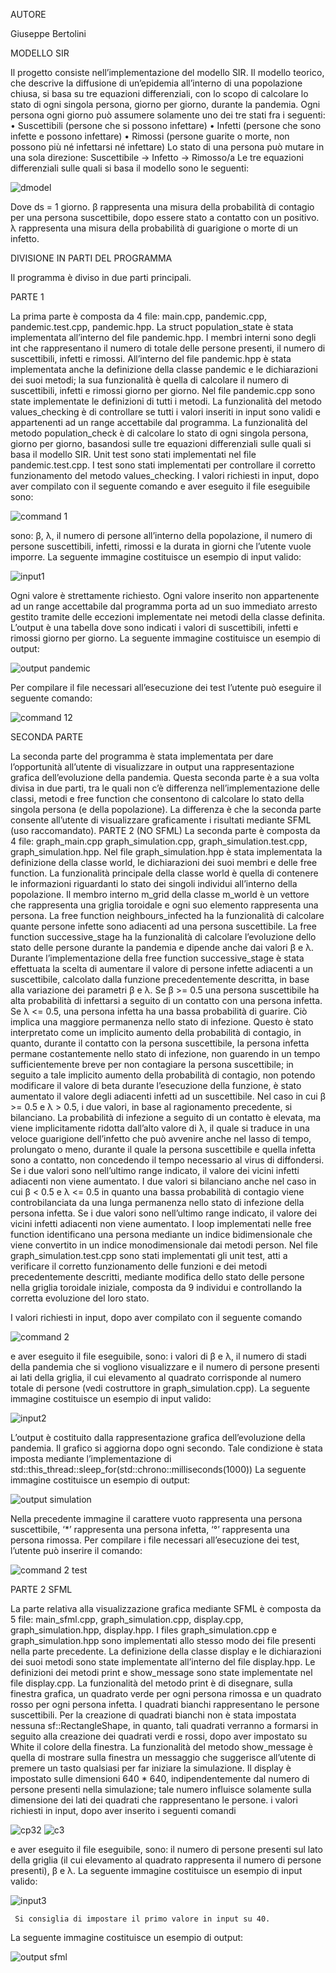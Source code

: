 AUTORE

Giuseppe Bertolini

MODELLO SIR

Il progetto consiste nell’implementazione del modello SIR.
Il modello teorico, che descrive la diffusione di un’epidemia all’interno di una popolazione chiusa, si basa su tre equazioni differenziali, con lo scopo di calcolare lo stato di ogni singola persona, giorno per giorno, durante la pandemia.
Ogni persona ogni giorno può assumere solamente uno dei tre stati fra i seguenti:
•	Suscettibili (persone che si possono infettare)
•	Infetti (persone che sono infette e possono infettare)
•	Rimossi (persone guarite o morte, non possono più né infettarsi né infettare)
Lo stato di una persona può mutare in una sola direzione:
Suscettibile -> Infetto -> Rimosso/a
Le tre equazioni differenziali sulle quali si basa il modello sono le seguenti:

![dmodel](https://user-images.githubusercontent.com/97054738/148762843-2bb422d5-c618-4071-bb05-0a894dd3b30c.png)
 
Dove ds = 1 giorno.
β rappresenta una misura della probabilità di contagio per una persona suscettibile, dopo essere stato a contatto con un positivo.
λ rappresenta una misura della probabilità di guarigione o morte di un infetto.

DIVISIONE IN PARTI DEL PROGRAMMA

Il programma è diviso in due parti principali.

PARTE 1

La prima parte è composta da 4 file: main.cpp, pandemic.cpp, pandemic.test.cpp, pandemic.hpp.
La struct population_state è stata implementata all’interno del file pandemic.hpp. I membri interni sono degli int che rappresentano il numero di totale delle persone presenti, il numero di suscettibili, infetti e rimossi.
All’interno del file pandemic.hpp è stata implementata anche la definizione della classe pandemic e le dichiarazioni dei suoi metodi; la sua funzionalità è quella di calcolare il numero di suscettibili, infetti e rimossi giorno per giorno.
Nel file pandemic.cpp sono state implementate le definizioni di tutti i metodi.
La funzionalità del metodo values_checking è di controllare se tutti i valori inseriti in input sono validi e appartenenti ad un range accettabile dal programma.
La funzionalità del metodo population_check è di calcolare lo stato di ogni singola persona, giorno per giorno, basandosi sulle tre equazioni differenziali sulle quali si basa il modello SIR.
Unit test sono stati implementati nel file pandemic.test.cpp. 
I test sono stati implementati per controllare il corretto funzionamento del metodo values_checking.
I valori richiesti in input, dopo aver compilato con il seguente comando e aver eseguito il file eseguibile sono:

![command 1](https://user-images.githubusercontent.com/97054738/148762671-3957924d-b2f0-47f0-bd0b-1604ae95a8ef.png)
 
sono: β, λ, il numero di persone all’interno della popolazione, il numero di persone suscettibili, infetti, rimossi e la durata in giorni che l’utente vuole imporre.
La seguente immagine costituisce un esempio di input valido:

![input1](https://user-images.githubusercontent.com/97054738/148762919-0dbb3f28-56e3-4f0f-b79f-d006cea2ad91.png)
 
Ogni valore è strettamente richiesto.
Ogni valore inserito non appartenente ad un range accettabile dal programma porta ad un suo immediato arresto gestito tramite delle eccezioni implementate nei metodi della classe definita.
L’output è una tabella dove sono indicati i valori di suscettibili, infetti e rimossi giorno per giorno.
La seguente immagine costituisce un esempio di output:

![output pandemic](https://user-images.githubusercontent.com/97054738/148763092-70987656-001a-4323-888c-341ffa650a89.png)
 
Per compilare il file necessari all’esecuzione dei test l’utente può eseguire il seguente comando:

![command 12](https://user-images.githubusercontent.com/97054738/148762976-16e0868c-8aa7-4982-8e47-420234dc354c.png)
 
SECONDA PARTE

La seconda parte del programma è stata implementata per dare l’opportunità all’utente di visualizzare in output una rappresentazione grafica dell’evoluzione della pandemia.
Questa seconda parte è a sua volta divisa in due parti, tra le quali non c’è differenza nell’implementazione delle classi, metodi e free function che consentono di calcolare lo stato della singola persona (e della popolazione). 
La differenza è che la seconda parte consente all’utente di visualizzare graficamente i risultati mediante SFML (uso raccomandato).
PARTE 2 (NO SFML)
La seconda parte è composta da 4 file: graph_main.cpp graph_simulation.cpp, graph_simulation.test.cpp, graph_simulation.hpp.
Nel file graph_simulation.hpp è stata implementata la definizione della classe world, le dichiarazioni dei suoi membri e delle free function.
La funzionalità principale della classe world è quella di contenere le informazioni riguardanti lo stato dei singoli individui all’interno della popolazione.
Il membro interno m_grid della classe m_world è un vettore che rappresenta una griglia toroidale e ogni suo elemento rappresenta una persona.
La free function neighbours_infected ha la funzionalità di calcolare quante persone infette sono adiacenti ad una persona suscettibile.
La free function successive_stage ha la funzionalità di calcolare l’evoluzione dello stato delle persone durante la pandemia e dipende anche dai valori β e λ.
Durante l’implementazione della free function successive_stage è stata effettuata la scelta di aumentare il valore di persone infette adiacenti a un suscettibile, calcolato dalla funzione precedentemente descritta, in base alla variazione dei parametri β e λ.
Se β >= 0.5 una persona suscettibile ha alta probabilità di infettarsi a seguito di un contatto con una persona infetta. Se λ <= 0.5, una persona infetta ha una bassa probabilità di guarire. Ciò implica una maggiore permanenza nello stato di infezione. Questo è stato interpretato come un implicito aumento della probabilità di contagio, in quanto, durante il contatto con la persona suscettibile, la persona infetta permane costantemente nello stato di infezione, non guarendo in un tempo sufficientemente breve per non contagiare la persona suscettibile; in seguito a tale implicito aumento della probabilità di contagio, non potendo modificare il valore di beta durante l’esecuzione della funzione, è stato aumentato il valore degli adiacenti infetti ad un suscettibile. 
Nel caso in cui β >= 0.5 e λ > 0.5, i due valori, in base al ragionamento precedente, si bilanciano. La probabilità di infezione a seguito di un contatto è elevata, ma viene implicitamente ridotta dall’alto valore di λ, il quale si traduce in una veloce guarigione dell’infetto che può avvenire anche nel lasso di tempo, prolungato o meno, durante il quale la persona suscettibile e quella infetta sono a contatto, non concedendo il tempo necessario al virus di diffondersi.
Se i due valori sono nell’ultimo range indicato, il valore dei vicini infetti adiacenti non viene aumentato.
I due valori si bilanciano anche nel caso in cui β < 0.5 e λ <= 0.5 in quanto una bassa probabilità di contagio viene controbilanciata da una lunga permanenza nello stato di infezione della persona infetta. 
Se i due valori sono nell’ultimo range indicato, il valore dei vicini infetti adiacenti non viene aumentato.
I loop implementati nelle free function identificano una persona mediante un indice bidimensionale che viene convertito in un indice monodimensionale dai metodi person.
Nel file graph_simulation.test.cpp sono stati implementati gli unit test, atti a verificare il corretto funzionamento delle funzioni e dei metodi precedentemente descritti, mediante modifica dello stato delle persone nella griglia toroidale iniziale, composta da 9 individui e controllando la corretta evoluzione del loro stato.

I valori richiesti in input, dopo aver compilato con il seguente comando 

![command 2](https://user-images.githubusercontent.com/97054738/148764046-e2e31f31-8de6-4690-b8d0-ea337bd1cb0d.png)

e aver eseguito il file eseguibile, sono: i valori di β e λ, il numero di stadi della pandemia che si vogliono visualizzare e il numero di persone presenti ai lati della griglia, il cui elevamento al quadrato corrisponde al numero totale di persone (vedi costruttore in graph_simulation.cpp).
La seguente immagine costituisce un esempio di input valido:


![input2](https://user-images.githubusercontent.com/97054738/148764169-ee2bd2fd-89f0-412a-b811-dfbb6f0b7efe.png)

L’output è costituito dalla rappresentazione grafica dell’evoluzione della pandemia.
Il grafico si aggiorna dopo ogni secondo. Tale condizione è stata imposta mediante l’implementazione di 
std::this_thread::sleep_for(std::chrono::milliseconds(1000))
La seguente immagine costituisce un esempio di output:
  
![output simulation](https://user-images.githubusercontent.com/97054738/148764273-f5cb5bc0-4d9c-4f16-9f59-2c7dd3b4c6a5.png)

Nella precedente immagine il carattere vuoto rappresenta una persona suscettibile, ‘*’ rappresenta una persona infetta, ‘°’ rappresenta una persona rimossa.
Per compilare i file necessari all’esecuzione dei test, l’utente può inserire il comando:

![command 2 test](https://user-images.githubusercontent.com/97054738/148763007-3dfa03a1-9fd8-4ee5-91bd-1fe131c7f1b4.png)
 
PARTE 2 SFML

La parte relativa alla visualizzazione grafica mediante SFML è composta da 5 file: main_sfml.cpp, graph_simulation.cpp, display.cpp,
graph_simulation.hpp, display.hpp.
I files graph_simulation.cpp e graph_simulation.hpp sono implementati allo stesso modo dei file presenti nella parte precedente.
La definizione della classe display e le dichiarazioni dei suoi metodi sono state implementate all’interno del file display.hpp.
Le definizioni dei metodi print e show_message sono state implementate nel file display.cpp.
La funzionalità del metodo print è di disegnare, sulla finestra grafica, un quadrato verde per ogni persona rimossa e un quadrato rosso per ogni persona infetta. 
I quadrati bianchi rappresentano le persone suscettibili. Per la creazione di quadrati bianchi non è stata impostata nessuna sf::RectangleShape, in quanto, tali quadrati verranno a formarsi in seguito alla creazione dei quadrati verdi e rossi, dopo aver impostato su White il colore della finestra.
La funzionalità del metodo show_message è quella di mostrare sulla finestra un messaggio che suggerisce all’utente di premere un tasto qualsiasi per far iniziare la simulazione.
Il display è impostato sulle dimensioni 640 * 640, indipendentemente dal numero di persone presenti nella simulazione; tale numero influisce solamente sulla dimensione dei lati dei quadrati che rappresentano le persone.
i valori richiesti in input, dopo aver inserito i seguenti comandi
 
![cp32](https://user-images.githubusercontent.com/97054738/148763290-09b8b9a2-bf2b-4bbf-8a25-45e8010c0ab1.png)
![c3](https://user-images.githubusercontent.com/97054738/148763320-b833de83-ad88-4b7b-ad0a-6b88e455af8d.png)

e aver eseguito il file eseguibile, sono: il numero di persone presenti sul lato della griglia (il cui elevamento al quadrato rappresenta il numero di persone presenti), β e λ. 
La seguente immagine costituisce un esempio di input valido:

![input3](https://user-images.githubusercontent.com/97054738/148762924-928ba636-3ead-452a-975c-71f39b3b83fe.png)
 
     Si consiglia di impostare il primo valore in input su 40.
La seguente immagine costituisce un esempio di output:

![output sfml](https://user-images.githubusercontent.com/97054738/148763184-877f30ce-319b-443b-b529-baff6356dfda.png)
 











